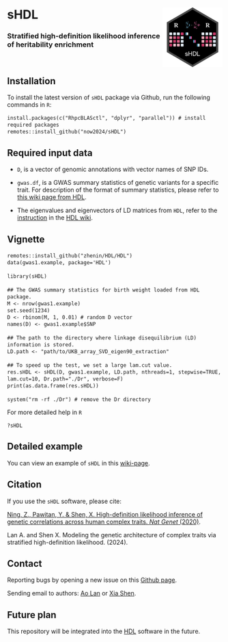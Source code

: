 # sHDL <img src="logo.png" align="right" height=140/>

### Stratified high-definition likelihood inference of heritability enrichment

<br>



## Installation 

To install the latest version of `sHDL` package via Github, run the following commands in `R`:

```{r}
install.packages(c("RhpcBLASctl", "dplyr", "parallel")) # install required packages
remotes::install_github("now2024/sHDL")
```

## Required input data

- `D`, is a vector of genomic annotations with vector names of SNP IDs.
- `gwas.df`, is a GWAS summary statistics of genetic variants for a specific trait. For description of the format of summary statistics, please refer to [this wiki page from HDL](https://github.com/zhenin/HDL/wiki/Format-of-summary-statistics).

- The eigenvalues and eigenvectors of LD matrices from `HDL`, refer to the [instruction](https://github.com/zhenin/HDL/wiki/Reference-panels) in the [HDL wiki](https://github.com/zhenin/HDL/wiki).

## Vignette

```{r}
remotes::install_github("zhenin/HDL/HDL")
data(gwas1.example, package='HDL')

library(sHDL)

## The GWAS summary statistics for birth weight loaded from HDL package.
M <- nrow(gwas1.example)
set.seed(1234)
D <- rbinom(M, 1, 0.01) # random D vector
names(D) <- gwas1.example$SNP

## The path to the directory where linkage disequilibrium (LD) information is stored.
LD.path <- "path/to/UKB_array_SVD_eigen90_extraction"

## To speed up the test, we set a large lam.cut value.
res.sHDL <- sHDL(D, gwas1.example, LD.path, nthreads=1, stepwise=TRUE, lam.cut=10, Dr.path="./Dr", verbose=F)
print(as.data.frame(res.sHDL))

system("rm -rf ./Dr") # remove the Dr directory
```

For more detailed help in `R`

```{r}
?sHDL
```

## Detailed example

You can view an example of `sHDL` in this [wiki-page](https://github.com/now2014/sHDL/wiki/Example-of-sHDL).

## Citation

If you use the `sHDL` software, please cite:

[Ning, Z., Pawitan, Y. & Shen, X. High-definition likelihood inference of genetic correlations across human complex traits. *Nat Genet* (2020)](https://www.nature.com/articles/s41588-020-0653-y).

Lan A. and Shen X. Modeling the genetic architecture of complex traits via stratified high-definition likelihood. (2024).

## Contact

Reporting bugs by opening a new issue on this [Github page](https://github.com/now2014/sHDL/issues).

Sending email to authors:  [Ao Lan](mailto:lanao@mail2.sysu.edu.cn) or [Xia Shen](mailto:shenx@fudan.edu.cn).

## Future plan

This repository will be integrated into the [HDL](https://github.com/zhenin/HDL) software in the future.